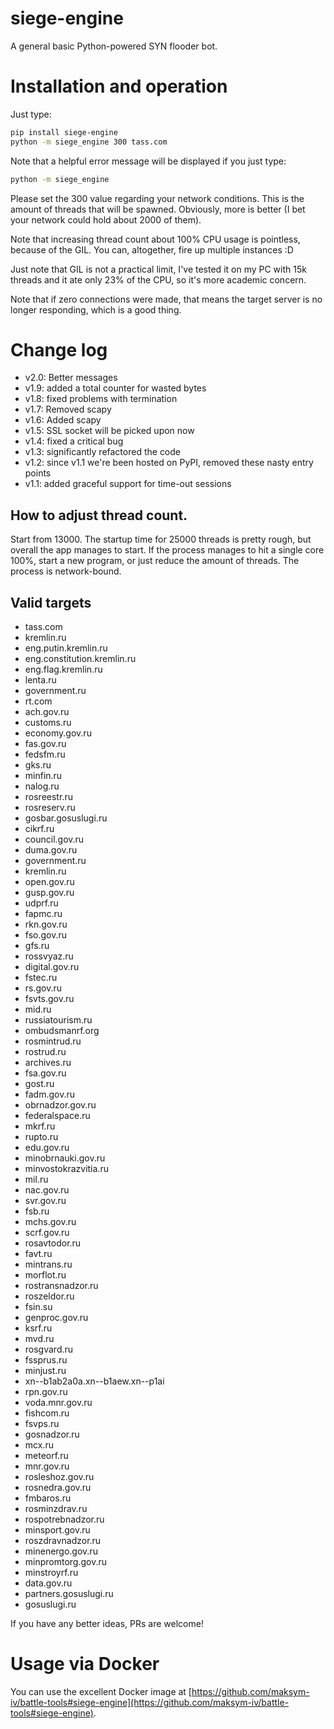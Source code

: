 # siege-engine
A general basic Python-powered SYN flooder bot.

Installation and operation
==========================

Just type:

```bash
pip install siege-engine
python -m siege_engine 300 tass.com
```

Note that a helpful error message will be displayed if you just type:

```bash
python -m siege_engine
```

Please set the 300 value regarding your network conditions. This is the amount of threads
that will be spawned. Obviously, more is better (I bet your network could hold about 2000
of them).

Note that increasing thread count about 100% CPU usage is pointless, because of the GIL.
You can, altogether, fire up multiple instances :D 

Just note that GIL is not a practical limit, I've tested it on my PC with 15k threads and it ate
only 23% of the CPU, so it's more academic concern.

Note that if zero connections were made, that means the target server is no longer responding,
which is a good thing.

# Change log

* v2.0: Better messages
* v1.9: added a total counter for wasted bytes
* v1.8: fixed problems with termination
* v1.7: Removed scapy
* v1.6: Added scapy
* v1.5: SSL socket will be picked upon now
* v1.4: fixed a critical bug
* v1.3: significantly refactored the code
* v1.2: since v1.1 we're been hosted on PyPI, removed these nasty entry points
* v1.1: added graceful support for time-out sessions

## How to adjust thread count.

Start from 13000. The startup time for 25000 threads is pretty rough, but overall the app manages to start.
If the process manages to hit a single core 100%, start a new program, or just reduce 
the amount of threads. The process is network-bound.

## Valid targets

* tass.com
* kremlin.ru
* eng.putin.kremlin.ru
* eng.constitution.kremlin.ru
* eng.flag.kremlin.ru
* lenta.ru
* government.ru
* rt.com
* ach.gov.ru
* customs.ru
* economy.gov.ru
* fas.gov.ru
* fedsfm.ru
* gks.ru
* minfin.ru
* nalog.ru
* rosreestr.ru
* rosreserv.ru
* gosbar.gosuslugi.ru
* cikrf.ru
* council.gov.ru
* duma.gov.ru
* government.ru
* kremlin.ru
* open.gov.ru
* gusp.gov.ru
* udprf.ru
* fapmc.ru
* rkn.gov.ru
* fso.gov.ru
* gfs.ru
* rossvyaz.ru
* digital.gov.ru
* fstec.ru
* rs.gov.ru
* fsvts.gov.ru
* mid.ru
* russiatourism.ru
* ombudsmanrf.org
* rosmintrud.ru
* rostrud.ru
* archives.ru
* fsa.gov.ru
* gost.ru
* fadm.gov.ru
* obrnadzor.gov.ru
* federalspace.ru
* mkrf.ru
* rupto.ru
* edu.gov.ru
* minobrnauki.gov.ru
* minvostokrazvitia.ru
* mil.ru
* nac.gov.ru
* svr.gov.ru
* fsb.ru
* mchs.gov.ru
* scrf.gov.ru
* rosavtodor.ru
* favt.ru
* mintrans.ru
* morflot.ru
* rostransnadzor.ru
* roszeldor.ru
* fsin.su
* genproc.gov.ru
* ksrf.ru
* mvd.ru
* rosgvard.ru
* fssprus.ru
* minjust.ru
* xn--b1ab2a0a.xn--b1aew.xn--p1ai
* rpn.gov.ru
* voda.mnr.gov.ru
* fishcom.ru
* fsvps.ru
* gosnadzor.ru
* mcx.ru
* meteorf.ru
* mnr.gov.ru
* rosleshoz.gov.ru
* rosnedra.gov.ru
* fmbaros.ru
* rosminzdrav.ru
* rospotrebnadzor.ru
* minsport.gov.ru
* roszdravnadzor.ru
* minenergo.gov.ru
* minpromtorg.gov.ru
* minstroyrf.ru
* data.gov.ru
* partners.gosuslugi.ru
* gosuslugi.ru


If you have any better ideas, PRs are welcome!

# Usage via Docker

You can use the excellent Docker image at [https://github.com/maksym-iv/battle-tools#siege-engine](https://github.com/maksym-iv/battle-tools#siege-engine).